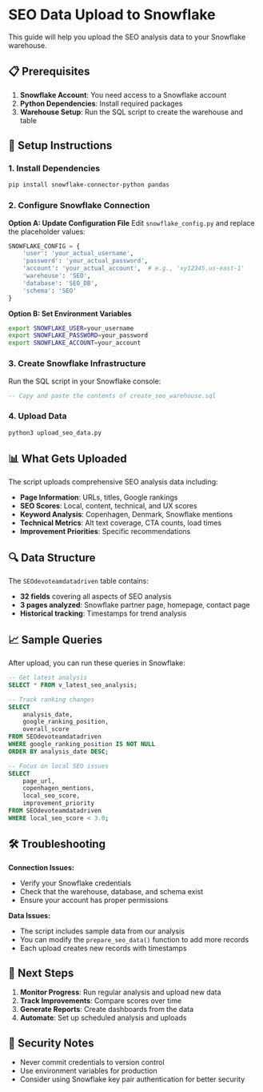 # SEO Data Upload to Snowflake

This guide will help you upload the SEO analysis data to your Snowflake warehouse.

## 📋 Prerequisites

1. **Snowflake Account**: You need access to a Snowflake account
2. **Python Dependencies**: Install required packages
3. **Warehouse Setup**: Run the SQL script to create the warehouse and table

## 🚀 Setup Instructions

### 1. Install Dependencies
```bash
pip install snowflake-connector-python pandas
```

### 2. Configure Snowflake Connection

**Option A: Update Configuration File**
Edit `snowflake_config.py` and replace the placeholder values:
```python
SNOWFLAKE_CONFIG = {
    'user': 'your_actual_username',
    'password': 'your_actual_password', 
    'account': 'your_actual_account',  # e.g., 'xy12345.us-east-1'
    'warehouse': 'SEO',
    'database': 'SEO_DB',
    'schema': 'SEO'
}
```

**Option B: Set Environment Variables**
```bash
export SNOWFLAKE_USER=your_username
export SNOWFLAKE_PASSWORD=your_password
export SNOWFLAKE_ACCOUNT=your_account
```

### 3. Create Snowflake Infrastructure
Run the SQL script in your Snowflake console:
```sql
-- Copy and paste the contents of create_seo_warehouse.sql
```

### 4. Upload Data
```bash
python3 upload_seo_data.py
```

## 📊 What Gets Uploaded

The script uploads comprehensive SEO analysis data including:

- **Page Information**: URLs, titles, Google rankings
- **SEO Scores**: Local, content, technical, and UX scores
- **Keyword Analysis**: Copenhagen, Denmark, Snowflake mentions
- **Technical Metrics**: Alt text coverage, CTA counts, load times
- **Improvement Priorities**: Specific recommendations

## 🔍 Data Structure

The `SEOdevoteamdatadriven` table contains:
- **32 fields** covering all aspects of SEO analysis
- **3 pages analyzed**: Snowflake partner page, homepage, contact page
- **Historical tracking**: Timestamps for trend analysis

## 📈 Sample Queries

After upload, you can run these queries in Snowflake:

```sql
-- Get latest analysis
SELECT * FROM v_latest_seo_analysis;

-- Track ranking changes
SELECT 
    analysis_date,
    google_ranking_position,
    overall_score
FROM SEOdevoteamdatadriven
WHERE google_ranking_position IS NOT NULL
ORDER BY analysis_date DESC;

-- Focus on local SEO issues
SELECT 
    page_url,
    copenhagen_mentions,
    local_seo_score,
    improvement_priority
FROM SEOdevoteamdatadriven
WHERE local_seo_score < 3.0;
```

## 🛠️ Troubleshooting

**Connection Issues:**
- Verify your Snowflake credentials
- Check that the warehouse, database, and schema exist
- Ensure your account has proper permissions

**Data Issues:**
- The script includes sample data from our analysis
- You can modify the `prepare_seo_data()` function to add more records
- Each upload creates new records with timestamps

## 📝 Next Steps

1. **Monitor Progress**: Run regular analysis and upload new data
2. **Track Improvements**: Compare scores over time
3. **Generate Reports**: Create dashboards from the data
4. **Automate**: Set up scheduled analysis and uploads

## 🔐 Security Notes

- Never commit credentials to version control
- Use environment variables for production
- Consider using Snowflake key pair authentication for better security

